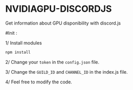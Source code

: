 # NVIDIAGPU-DISCORDJS
Get information about GPU disponibility with discord.js

#Init : 

1/ Install modules
```js
npm install
```

2/ Change your `token` in the `config.json` file.

3/ Change the `GUILD_ID` and `CHANNEL_ID` in the index.js file.

4/ Feel free to modify the code.
